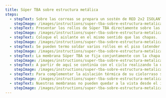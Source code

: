```yaml
---
title: Súper TBA sobre estructura metálica
steps:
  - stepText: Sobre las correas se prepara un sostén de RED 2x2 ISOLANT. También puede utilizarse alambre galvanizado haciendo un entramado romboidal de 30x30 cm.
    stepImage: /images/instructions/super-tba-sobre-estructura-metalica/isolant-aislantes-linea-vivienda-super-tba-sobre-estructura-metalica-paso-a-paso-colocacion-1.jpg
  - stepText: Presentar los rollos de Súper TBA directamente sobre las correas del techo con la cara de aluminio mirando hacia arriba.
    stepImage: /images/instructions/super-tba-sobre-estructura-metalica/isolant-aislantes-linea-vivienda-super-tba-sobre-estructura-metalica-paso-a-paso-colocacion-paso-2.jpg
  - stepText: Coloque el aislante en el mismo sentido que las chapas.
    stepImage: /images/instructions/super-tba-sobre-estructura-metalica/isolant-aislantes-linea-vivienda-super-tba-sobre-estructura-metalica-paso-a-paso-colocacion-paso-3.jpg
  - stepText: Se pueden termo soldar varios rollos en el piso (atender a las condiciones del viento) para ahorrar tiempos de instalación.
    stepImage: /images/instructions/super-tba-sobre-estructura-metalica/isolant-aislantes-linea-vivienda-super-tba-sobre-estructura-metalica-paso-a-paso-colocacion-paso-4.jpg
  - stepText: La membrana Súper TBA se fija conjuntamente con la chapa con tornillos autoperforantes, instalados en la cresta de la onda de la chapa.
    stepImage: /images/instructions/super-tba-sobre-estructura-metalica/isolant-aislantes-linea-vivienda-super-tba-sobre-estructura-metalica-paso-a-paso-colocacion-5.jpg
  - stepText: A partir de aquí se continúa con el ciclo realizando la unión por termosoldado de los rollos de Súper TBA sobre la estructura y colocando las chapas de cubierta, sujetándolas con autoperforantes.
    stepImage: /images/instructions/super-tba-sobre-estructura-metalica/isolant-aislantes-linea-vivienda-super-tba-sobre-estructura-metalica-paso-a-paso-colocacion-6.jpg
  - stepText: Para complementar la aislación térmica de su cielorraso suspendido puede colocar ONDUSEC u ONDUSEC reflex sobre la estructura metálica del mismo.
    stepImage: /images/instructions/super-tba-sobre-estructura-metalica/isolant-aislantes-linea-vivienda-super-tba-sobre-estructura-metalica-paso-a-paso-colocacion-7.jpg
  - stepText: Nuestras membranas no pueden quedar a la vista desde el interior, es decir expuestas a la acción de los rayos UV por reflexión indirecta. Se debe completar el techo con un cielorraso suspendido.
    stepImage: /images/instructions/super-tba-sobre-estructura-metalica/isolant-aislantes-linea-vivienda-super-tba-sobre-estructura-metalica-paso-a-paso-colocacion-8.jpg
---
```

